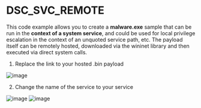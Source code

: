 # DSC_SVC_REMOTE
This code example allows you to create a **malware.exe** sample that can be run in the **context of a system service**, and could be used for local privilege escalation in the context of an unquoted service path, etc. The payload itself can be remotely hosted, downloaded via the wininet library and then executed via direct system calls. 

1. Replace the link to your hosted .bin payload 

![image](https://user-images.githubusercontent.com/50073731/236861981-678d0fa7-18e9-4318-95cd-346cb5464dec.png)

2. Change the name of the service to your service 

![image](https://user-images.githubusercontent.com/50073731/236862074-a8a46ee5-b97f-4a83-9e9d-e4b37d2e7ceb.png)
![image](https://user-images.githubusercontent.com/50073731/236862198-a3c5d566-9af1-4920-9860-7da461b8686f.png)
